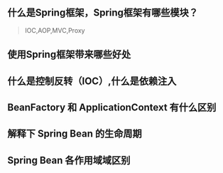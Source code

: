 ## 什么是Spring框架，Spring框架有哪些模块？
> IOC,AOP,MVC,Proxy

## 使用Spring框架带来哪些好处

## 什么是控制反转（IOC）,什么是依赖注入

## BeanFactory 和 ApplicationContext 有什么区别

## 解释下 Spring  Bean 的生命周期

## Spring Bean 各作用域域区别

## 